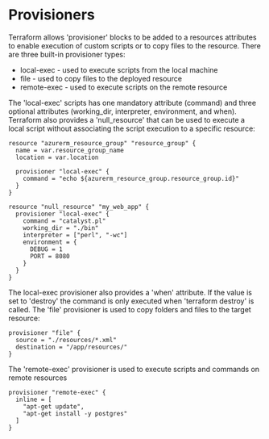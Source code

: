 # Provisioners
Terraform allows 'provisioner' blocks to be added to a resources attributes 
to enable execution of custom scripts or to copy files to the resource. There
are three built-in provisioner types:

- local-exec - used to execute scripts from the local machine
- file - used to copy files to the deployed resource
- remote-exec - used to execute scripts on the remote resource

The 'local-exec' scripts has one mandatory attribute (command) and three
optional attributes (working_dir, interpreter, environment, and when). 
Terraform also provides a 'null_resource' that can be used to execute a 
local script without associating the script execution to a specific resource:
```
resource "azurerm_resource_group" "resource_group" {
  name = var.resource_group_name
  location = var.location

  provisioner "local-exec" {
    command = "echo ${azurerm_resource_group.resource_group.id}"
  }
}

resource "null_resource" "my_web_app" {
  provisioner "local-exec" {
    command = "catalyst.pl"
    working_dir = "./bin"
    interpreter = ["perl", "-wc"]
    environment = {
      DEBUG = 1
      PORT = 8080
    }
  }
}
```
The local-exec provisioner also provides a 'when' attribute. If the value is
set to 'destroy' the command is only executed when 'terraform destroy' is 
called.
The 'file' provisioner is used to copy folders and files to the target 
resource:
```
provisioner "file" {
  source = "./resources/*.xml"
  destination = "/app/resources/"
}
```
The 'remote-exec' provisioner is used to execute scripts and commands on 
remote resources
```
provisioner "remote-exec" {
  inline = [
    "apt-get update",
    "apt-get install -y postgres"
  ]
}
```
